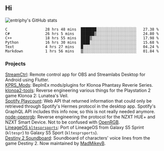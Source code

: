 ## Hi
![entriphy's GitHub stats](https://github-readme-stats.vercel.app/api?username=entriphy&show_icons=true&title_color=2196F3&bg_color=212121&text_color=FAFAFA&hide_border=true)
<!--START_SECTION:waka-->

```text
C                 28 hrs 48 mins  ███████░░░░░░░░░░░░░░░░░░   27.38 %
C#                26 hrs 5 mins   ██████▒░░░░░░░░░░░░░░░░░░   24.80 %
C++               18 hrs 55 mins  ████▒░░░░░░░░░░░░░░░░░░░░   17.98 %
Python            16 hrs 30 mins  ████░░░░░░░░░░░░░░░░░░░░░   15.68 %
Text              4 hrs 27 mins   █░░░░░░░░░░░░░░░░░░░░░░░░   04.24 %
Markdown          1 hrs 56 mins   ▒░░░░░░░░░░░░░░░░░░░░░░░░   01.84 %
```

<!--END_SECTION:waka-->
### Projects
[StreamCtrl](https://play.google.com/store/apps/details?id=dev.t4ils.obs_remote): Remote control app for OBS and Streamlabs Desktop for Android using Flutter.<br>
[KPRS_Mods](https://github.com/entriphy/KPRS_Mods): BepInEx mods/plugins for Klonoa Phantasy Reverie Series.<br>
[klonoa2-tools](https://github.com/entriphy/klonoa2-tools): Reverse engineering various things for the Playstation 2 game Klonoa 2: Lunatea's Veil.<br>
[Spotify Playcount](https://github.com/entriphy/sp-playcount-librespot): Web API that returned information that could only be retrieved through Spotify's Hermes protocol in the desktop app. Spotify's GraphQL API includes this info now, so this is not really needed anymore.<br>
[node-openrgb](https://github.com/entriphy/node-openrgb): Reverse engineering the protocol for the NZXT HUE+ and NZXT Smart Device. Not to be confused with [OpenRGB](https://gitlab.com/CalcProgrammer1/OpenRGB).<br>
[LineageOS `kltesprsports`](https://github.com/entriphy/android_device_samsung_kltesprsports): Port of LineageOS from Galaxy S5 Sprint (`kltespr`) to Galaxy S5 Sport (`kltesprsports`).<br>
[Destiny 2 Soundboard](https://github.com/entriphy/Destiny2-Soundboard): Soundboard of characters' voice lines from the game Destiny 2. Now maintained by [MadMikeyB](https://github.com/MadMikeyB/Destiny2-Soundboard).
